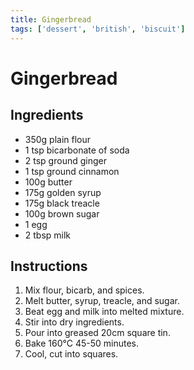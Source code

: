 ```yaml
---
title: Gingerbread
tags: ['dessert', 'british', 'biscuit']
---
```


# Gingerbread

## Ingredients
- 350g plain flour
- 1 tsp bicarbonate of soda
- 2 tsp ground ginger
- 1 tsp ground cinnamon
- 100g butter
- 175g golden syrup
- 175g black treacle
- 100g brown sugar
- 1 egg
- 2 tbsp milk

## Instructions
1. Mix flour, bicarb, and spices.
2. Melt butter, syrup, treacle, and sugar.
3. Beat egg and milk into melted mixture.
4. Stir into dry ingredients.
5. Pour into greased 20cm square tin.
6. Bake 160°C 45-50 minutes.
7. Cool, cut into squares. 